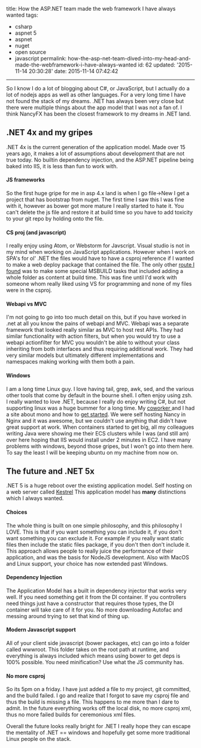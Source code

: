 title: How the ASP.NET team made the web framework I have always wanted
tags:
  - csharp
  - aspnet 5
  - aspnet
  - nuget
  - open source
  - javascript
permalink: how-the-asp-net-team-dived-into-my-head-and-made-the-webframework-i-have-always-wanted
id: 62
updated: '2015-11-14 20:30:28'
date: 2015-11-14 07:42:42
---

So I know I do a lot of blogging about C#, or JavaScript, but I actually do a lot of nodejs apps as well as other languages. For a very long time I have not found the stack of my dreams. .NET has always been very close but there were multiple things about the app model that I was not a fan of. I think NancyFX has been the closest framework to my dreams in .NET land.
<!-- more -->

## .NET 4x and my gripes

.NET 4x is the current generation of the application model. Made over 15 years ago, it makes a lot of assumptions about development that are not true today. No builtin dependency injection, and the ASP.NET pipeline being baked into IIS, it is less than fun to work with.

#### JS frameworks


So the first huge gripe for me in asp 4.x land is when I go file->New I get a project that has bootstrap from nuget. The first time I saw this I was fine with it, however as bower got more mature I really started to hate it. You can't delete the js file and restore it at build time so you have to add toxicity to your git repo by holding onto the file.


#### CS proj (and javascript)

I really enjoy using Atom, or Webstorm for Javscript. Visual studio is not in my mind when working on JavaScript applications. However when I work on SPA's for ol' .NET the files would have to have a csproj reference if I wanted to make a web deploy package that contained the file. The only other [route I found](/using-bower-and-grunt-with-a-net-app/) was to make some special MSBUILD tasks that included adding a whole folder as content at build time. This was fine until I'd work with someone whom really liked using VS for programming and none of my files were in the csproj.

#### Webapi vs MVC

I'm not going to go into too much detail on this, but if you have worked in .net at all you know the pains of webapi and MVC.  Webapi was a separate framework that looked really similar as MVC to host rest APIs. They had similar functionality with action filters, but when you would try to use a webapi actionfilter for MVC you wouldn't be able to without your class inheriting from both interfaces and thus requiring additional work. They had very similar models but ultimately different implementations and namespaces making working with them both a pain.

#### Windows

I am a long time Linux guy. I love having tail, grep, awk, sed, and the various other tools that come by default in the bourne shell. I often enjoy using zsh. I really wanted to love .NET, because I really do enjoy writing C#, but not supporting linux was a huge bummer for a long time. My [coworker ](normmaclennan.com) and I had a site about mono and how to [get started](https://github.com/maclennann/usemono-net/wiki/Getting-Started-with-Mono). We were self hosting Nancy in Nginx and it was awesome, but we couldn't use anything that didn't have great support at work. When containers started to get big, all my colleagues writing Java were showing me their ECS clusters while I was (and still am) over here hoping that IIS would install under 2 minutes in EC2. I have many problems with windows, beyond those gripes, but I won't go into them here. To say the least I will be keeping ubuntu on my machine from now on.


## The future and .NET 5x

.NET 5 is a huge reboot over the existing application model. Self hosting on a web server called [Kestrel](https://github.com/aspnet/KestrelHttpServer) This application model has **many** distinctions which I always wanted.

#### Choices

The whole thing is built on one simple philosophy, and this philosophy I LOVE. This is that if you want something you can include it, if you don't want something you can exclude it. For example if you really want static files then include the static files package, if you don't then don't include it. This approach allows people to really juice the performance of their application, and was the basis for NodeJS development. Also with MacOS and Linux support, your choice has now extended past Windows.

#### Dependency Injection

The Application Model has a built in dependency injector that works very well. If you need something get it from the DI container. If you controllers need things just have a constructor that requires those types, the DI container will take care of it for you. No more downloading Autofac and messing around trying to set that kind of thing up.

#### Modern Javascript support

All of your client side javascript (bower packages, etc) can go into a folder called wwwroot. This folder takes on the root path at runtime, and everything is always included which means using bower to get deps is 100% possible. You need minification? Use what the JS community has.

#### No more csproj

So its 5pm on a friday. I have just added a file to my project, git committed, and the build failed. I go and realize that I forgot to save my csproj file and thus the build is missing a file. This happens to me more than I dare to admit. In the future everything works off the local disk, no more csproj xml, thus no more failed builds for ceremonious xml files.


Overall the future looks really bright for .NET I really hope they can escape the mentality of .NET == windows and hopefully get some more traditional Linux people on the stack.
